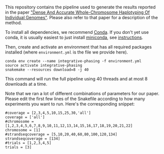 This repository contains the pipeline used to generate the results reported in the paper ["Dense And Accurate Whole-Chromosome Haplotyping Of Individual Genomes"](https://doi.org/10.1101/126136). Please also refer to that paper for a description of the method.

To install all dependencies, we recommend [Conda](http://anaconda.org). If you don't yet use conda, it is usually easiest to just install [miniconda](https://conda.io/miniconda.html),  see [instructions](https://conda.io/docs/install/quick.html).

Then, create and activate an environment that has all required packages installed (where ``environment.yml`` is the file we provide here).

```
conda env create --name integrative-phasing -f environment.yml
source activate integrative-phasing
snakemake --resources download=8 -j 40
```

This command will run the full pipeline using 40 threads and at most 8 downloads at a time.

Note that we ran a lot of different combinations of parameters for our paper. Please edit the first few lines of the Snakefile according to how many experiments you want to run. Here's the corresponding snippet:

```
#coverage = [2,3,4,5,10,15,25,30,'all']
coverage = ['all']
#chromosome = [1,2,3,4,5,6,7,8,9,10,11,12,13,14,15,16,17,18,19,20,21,22]
chromosome = [1]
#strandseqcoverage = [5,10,20,40,60,80,100,120,134]
strandseqcoverage = [134]
#trials = [1,2,3,4,5]
trials = [3]
```

